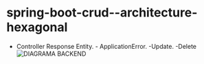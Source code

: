 # spring-boot-crud--architecture-hexagonal
- Controller Response  Entity. - ApplicationError.  -Update. -Delete
![DIAGRAMA BACKEND](https://user-images.githubusercontent.com/89054795/186640277-b4d8400f-2b0c-4cf7-b4b7-3bc3e9d4394e.PNG)
